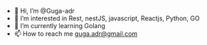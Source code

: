 - 👋 Hi, I’m @Guga-adr
- 👀 I’m interested in Rest, nestJS, javascript, Reactjs, Python, GO
- 🌱 I’m currently learning Golang
- 📫 How to reach me guga.adr@gmail.com

<!---
Guga-adr/Guga-adr is a ✨ special ✨ repository because its `README.md` (this file) appears on your GitHub profile.
You can click the Preview link to take a look at your changes.
--->
